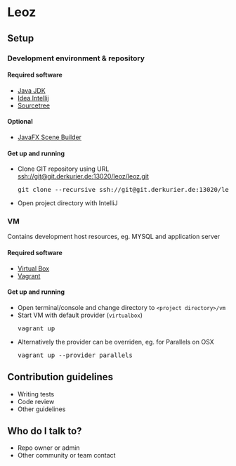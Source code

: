 # Leoz #

## Setup ##

### Development environment & repository ###

#### Required software ####
* [Java JDK](http://www.oracle.com/technetwork/java/javase/downloads/index-jsp-138363.html)
* [Idea Intellij](https://www.jetbrains.com/idea/)
* [Sourcetree](https://www.atlassian.com/software/sourcetree)

#### Optional ####
* [JavaFX Scene Builder](http://gluonhq.com/open-source/scene-builder/)

#### Get up and running ####
* Clone GIT repository using URL [ssh://git@git.derkurier.de:13020/leoz/leoz.git](ssh://git@git.derkurier.de:13020/leoz/leoz.git)
  <pre>git clone --recursive ssh://git@git.derkurier.de:13020/leoz/leoz.git leoz</pre>
* Open project directory with IntelliJ

### VM ###
Contains development host resources, eg. MYSQL and application server

#### Required software ####
* [Virtual Box](https://www.virtualbox.org)
* [Vagrant](http://www.vagrantup.com)

#### Get up and running ####
* Open terminal/console and change directory to `<project directory>/vm`
* Start VM with default provider (`virtualbox`)
   <pre>vagrant up</pre>
* Alternatively the provider can be overriden, eg. for Parallels on OSX
   <pre>vagrant up --provider parallels</pre>

## Contribution guidelines ##

* Writing tests
* Code review
* Other guidelines

## Who do I talk to? ##

* Repo owner or admin
* Other community or team contact